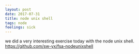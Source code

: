 ```yaml
---
layout: post
date: 2017-07-31
title: node unix shell
tags: node
feelings: sick
---
```


we did a very interesting exercise today with the node unix shell. <https://github.com/sw-yx/fsa-nodeunixshell>
